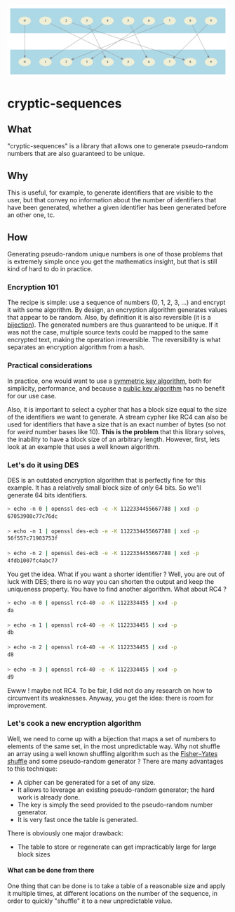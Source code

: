 ![doc](doc/img/bijection.svg)

# cryptic-sequences

## What

"cryptic-sequences" is a library that allows one to generate pseudo-random numbers that are also guaranteed to be
unique.

## Why

This is useful, for example, to generate identifiers that are visible to the user, but that convey no information
about the number of identifiers that have been generated, whether a given identifier has been generated before an
other one, tc.

## How

Generating pseudo-random unique numbers is one of those problems that is extremely simple once you get the
mathematics insight, but that is still kind of hard to do in practice.

### Encryption 101

The recipe is simple: use a sequence of numbers (0, 1, 2, 3, ...) and encrypt it with some
algorithm. By design, an encryption algorithm generates values that appear to be random. Also, by definition
it is also reversible (it is a [bijection](https://en.wikipedia.org/wiki/Bijection)). The
generated numbers are thus guaranteed to be unique. If it was not the case, multiple source texts could be mapped to
the same encrypted text, making the operation irreversible. The reversibility is what separates an encryption
algorithm from a hash.

### Practical considerations

In practice, one would want to use a
[symmetric key algorithm](https://en.wikipedia.org/wiki/Symmetric-key_algorithm),
both for simplicity, performance, and because a
[public key algorithm](https://en.wikipedia.org/wiki/Public-key_cryptography) has no benefit for our use case.

Also, it is important to select a cypher that has a block size equal to the size of the identifiers we want to
generate. A stream cypher like RC4 can also be used for identifiers that have a size that is an exact number of
bytes (so not for *weird* number bases like 10).
**This is the problem** that this library solves, the inability to have a block size of an arbitrary length. However,
first, lets look at an example that uses a well known algorithm.

### Let's do it using DES

DES is an outdated encryption algorithm that is perfectly fine for this example. It has a relatively small block
size of *only* 64 bits. So we'll generate 64 bits identifiers.

```bash
> echo -n 0 | openssl des-ecb -e -K 1122334455667788 | xxd -p
67053908c77c76dc

> echo -n 1 | openssl des-ecb -e -K 1122334455667788 | xxd -p
56f557c71903753f

> echo -n 2 | openssl des-ecb -e -K 1122334455667788 | xxd -p
4fdb1007fc4abc77
```
You get the idea. What if you want a shorter identifier ? Well, you are out of luck with DES; there is no way
you can shorten the output and keep the uniqueness property. You have to find another algorithm. What about
RC4 ?

```bash
> echo -n 0 | openssl rc4-40 -e -K 1122334455 | xxd -p
da

> echo -n 1 | openssl rc4-40 -e -K 1122334455 | xxd -p
db

> echo -n 2 | openssl rc4-40 -e -K 1122334455 | xxd -p
d8

> echo -n 3 | openssl rc4-40 -e -K 1122334455 | xxd -p
d9
```
Ewww ! maybe not RC4. To be fair, I did not do any research on how to circumvent its weaknesses. Anyway, you get the
idea: there is room for improvement.

### Let's cook a new encryption algorithm

Well, we need to come up with a bijection that maps a set of numbers to elements of the same set, in the most
unpredictable way. Why not shuffle an array using a well known shuffling algorithm such as the
[Fisher–Yates shuffle](https://en.wikipedia.org/wiki/Fisher%E2%80%93Yates_shuffle) and some pseudo-random generator ?
There are many advantages to this technique:
- A cipher can be generated for a set of any size.
- It allows to leverage an existing pseudo-random generator; the hard work is already done.
- The key is simply the seed provided to the pseudo-random number generator.
- It is very fast once the table is generated.

There is obviously one major drawback:
- The table to store or regenerate can get impracticably large for large block sizes

#### What can be done from there

One thing that can be done is to take a table of a reasonable size and apply it multiple times, at different locations
on the number of the sequence, in order to quickly "shuffle" it to a new unpredictable value.
